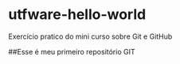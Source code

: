 ﻿# utfware-hello-world
Exercício pratico do mini curso sobre Git e GitHub

##Esse é meu primeiro repositório GIT
